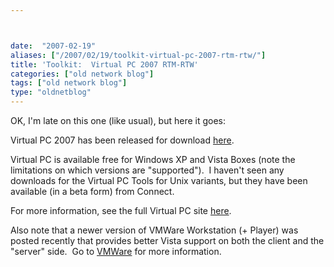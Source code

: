 ```yaml
---



date:  "2007-02-19"
aliases: ["/2007/02/19/toolkit-virtual-pc-2007-rtm-rtw/"]
title: 'Toolkit:  Virtual PC 2007 RTM-RTW'
categories: ["old network blog"]
tags: ["old network blog"]
type: "oldnetblog"
---
```

OK, I'm late on this one (like usual), but here it goes:


Virtual PC 2007 has been released for download <a target="_blank" href="http://www.microsoft.com/downloads/details.aspx?FamilyId=04D26402-3199-48A3-AFA2-2DC0B40A73B6&amp;displaylang=en">here</a>.


Virtual PC is available free for Windows XP and Vista Boxes (note the limitations on which versions are "supported").  I haven't seen any downloads for the Virtual PC Tools for Unix variants, but they have been available (in a beta form) from Connect.


For more information, see the full Virtual PC site <a href="http://www.microsoft.com/windows/downloads/virtualpc/default.mspx">here</a>.


Also note that a newer version of VMWare Workstation (+ Player) was posted recently that provides better Vista support on both the client and the "server" side.  Go to <a href="http://www.vmware.com">VMWare</a> for more information.


